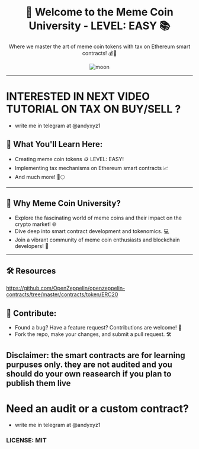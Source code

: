 <div align="center">
  <h1>🚀 Welcome to the Meme Coin University - LEVEL: EASY 📚</h1>
  <p>Where we master the art of meme coin tokens with tax on Ethereum smart contracts! 💰🧠</p>
  <img src="https://www.publicdomainpictures.net/pictures/400000/nahled/vollmond-mond-png-clipart.png" alt="moon"/>
</div>

---

# INTERESTED IN NEXT VIDEO TUTORIAL ON TAX ON BUY/SELL ?

- write me in telegram at @andyxyz1

## 📖 What You'll Learn Here:

- Creating meme coin tokens 🪙 LEVEL: EASY! 
- Implementing tax mechanisms on Ethereum smart contracts 📈
- And much more! 🚀🌕

---

## 🧠 Why Meme Coin University?

- Explore the fascinating world of meme coins and their impact on the crypto market! 🌐
- Dive deep into smart contract development and tokenomics. 💻
- Join a vibrant community of meme coin enthusiasts and blockchain developers! 🤝

---

## 🛠️ Resources

https://github.com/OpenZeppelin/openzeppelin-contracts/tree/master/contracts/token/ERC20 

## 🚀 Contribute:
- Found a bug? Have a feature request? Contributions are welcome! 🙌
- Fork the repo, make your changes, and submit a pull request. 🛠️

## Disclaimer: the smart contracts are for learning purpuses only. they are not audited and you should do your own reasearch if you plan to publish them live



# Need an audit or a custom contract?

- write me in telegram at @andyxyz1

### LICENSE: MIT
